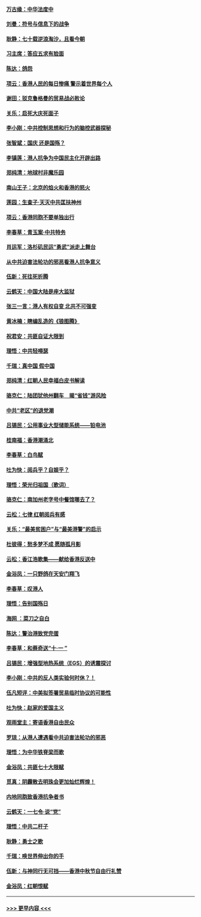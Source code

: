 #### [万古缘：中华法度中](../pages/nsc993/n11566726.md?t=10040322) 
#### [刘曼：符号与信息下的战争](../pages/nsc993/n11564655.md?t=10040322) 
#### [耿静：七十载逆浪淘沙，且看今朝](../pages/nsc993/n11564520.md?t=10040322) 
#### [习主席：答应五求有脸面](../pages/nsc993/n11563953.md?t=10040322) 
#### [陈达：鸽怨](../pages/nsc993/n11561879.md?t=10040322) 
#### [项云：香港人民的每日惨痛  警示着世界每个人](../pages/nsc993/n11559273.md?t=10040322) 
#### [谢田：驳克鲁格曼的贸易战必败论](../pages/nsc993/n11555840.md?t=10040322) 
#### [关乐：启死大庆死面子](../pages/nsc993/n11556823.md?t=10040322) 
#### [李小刚：中共控制思想和行为的脑控武器探秘](../pages/nsc993/n11556776.md?t=10040322) 
#### [张智斌：国庆  还是国殇？](../pages/nsc993/n11556617.md?t=10040322) 
#### [李镇莲：港人抗争为中国民主化开辟出路](../pages/nsc993/n11556570.md?t=10040322) 
#### [郑纯清：地球村非魔乐园](../pages/nsc993/n11555415.md?t=10040322) 
#### [南山王子：北京的焰火和香港的怒火](../pages/nsc993/n11555318.md?t=10040322) 
#### [莲园：生查子·天灭中共匡扶神州](../pages/nsc993/n11555302.md?t=10040322) 
#### [项云：香港同胞不要单独出行](../pages/nsc993/n11555276.md?t=10040322) 
#### [李春草：青玉案‧中共特务](../pages/nsc993/n11552356.md?t=10040322) 
#### [肖运军：洛杉矶民运“勇武”派走上舞台](../pages/nsc993/n11551595.md?t=10040322) 
#### [从中共迫害法轮功的邪恶看港人抗争意义](../pages/nsc993/n11540858.md?t=10040322) 
#### [伍新：死往死折腾](../pages/nsc993/n11550174.md?t=10040322) 
#### [云鹤天：中国大陆是座大监狱](../pages/nsc993/n11550155.md?t=10040322) 
#### [张三一言：港人有权自变 北共不可强变](../pages/nsc993/n11550132.md?t=10040322) 
#### [黄冰楠：瞎编乱造的《狼图腾》](../pages/nsc993/n11550082.md?t=10040322) 
#### [祝君安：共匪自证大限到](../pages/nsc993/n11550041.md?t=10040322) 
#### [理悟：中共轻嘚瑟](../pages/nsc993/n11547978.md?t=10040322) 
#### [千瑞：真中国 假中国](../pages/nsc993/n11547865.md?t=10040322) 
#### [郑纯清：红朝人民幸福白皮书解读](../pages/nsc993/n11547499.md?t=10040322) 
#### [骆克仁：陆团犹他州翻车　揭“省钱”游风险](../pages/nsc993/n11546977.md?t=10040322) 
#### [中共“老区”的退党潮](../pages/nsc993/n11545995.md?t=10040322) 
#### [吕锡民：公用事业大型储能系统——铅电池](../pages/nsc993/n11545701.md?t=10040322) 
#### [桂南福：香港潮涌北](../pages/nsc993/n11545682.md?t=10040322) 
#### [李春草：白鸟赋](../pages/nsc993/n11545663.md?t=10040322) 
#### [吐为快：阅兵乎？自娱乎？](../pages/nsc993/n11545625.md?t=10040322) 
#### [理悟：荣光归祖国（歌词）](../pages/nsc993/n11545616.md?t=10040322) 
#### [骆克仁：南加州老字号中餐馆哪去了？](../pages/nsc993/n11545120.md?t=10040322) 
#### [云松：七律 红朝阅兵有感](../pages/nsc993/n11542394.md?t=10040322) 
#### [关乐：“最美贫困户”与“最美港警”的启示](../pages/nsc993/n11542252.md?t=10040322) 
#### [杜彼得：愁多梦不成 愿随孤月影](../pages/nsc993/n11540296.md?t=10040322) 
#### [云松：香江浩歌集——献给香港反送中](../pages/nsc993/n11540149.md?t=10040322) 
#### [金浴凤：一只野鸽在天安门翔飞](../pages/nsc993/n11540280.md?t=10040322) 
#### [李春草：叹港人](../pages/nsc993/n11540119.md?t=10040322) 
#### [理悟：告别国殇日](../pages/nsc993/n11539610.md?t=10040322) 
#### [海网 ：菜刀之自白](../pages/nsc993/n11539597.md?t=10040322) 
#### [陈达：警治港致党完蛋](../pages/nsc993/n11538127.md?t=10040322) 
#### [李春草：和蔡奇送“十·一 ”](../pages/nsc993/n11537810.md?t=10040322) 
#### [吕锡民：增强型地热系统（EGS）的诱震探讨](../pages/nsc993/n11537765.md?t=10040322) 
#### [李小刚：中共的反人类实验何时休？！](../pages/nsc993/n11537669.md?t=10040322) 
#### [伍凡短评：中美拟签署贸易临时协议的可能性](../pages/nsc993/n11536773.md?t=10040322) 
#### [吐为快：赵家的爱国主义](../pages/nsc993/n11536750.md?t=10040322) 
#### [观雨堂主：寄语香港自由民众](../pages/nsc993/n11536735.md?t=10040322) 
#### [罗琼：从港人遭遇看中共迫害法轮功的邪恶](../pages/nsc993/n11507862.md?t=10040322) 
#### [理悟：为中华铁脊梁而歌](../pages/nsc993/n11534458.md?t=10040322) 
#### [金浴凤：共匪七十大限赋](../pages/nsc993/n11534434.md?t=10040322) 
#### [觅真：阴霾散去明珠会更加灿烂辉煌！](../pages/nsc993/n11531858.md?t=10040322) 
#### [内地同胞致香港抗争者书](../pages/nsc993/n11531645.md?t=10040322) 
#### [云鹤天：一七令‧说“党”](../pages/nsc993/n11529099.md?t=10040322) 
#### [理悟：中共二杆子](../pages/nsc993/n11529046.md?t=10040322) 
#### [耿静：勇士之歌](../pages/nsc993/n11527562.md?t=10040322) 
#### [千瑞：唤世界伸出你的手](../pages/nsc993/n11526942.md?t=10040322) 
#### [伍新：与神同行无可挡——香港中秋节自由行礼赞](../pages/nsc993/n11526801.md?t=10040322) 
#### [金浴凤：红朝恨赋](../pages/nsc993/n11524312.md?t=10040322) 

----
#### [ >>> 更早内容 <<< ](../indexes/nsc993-earlier.md)

